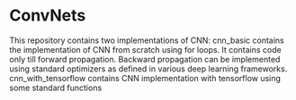 # ConvNets


This repository contains two implementations of CNN:
cnn_basic contains the implementation of CNN from scratch using for loops. It contains code only till forward propagation. Backward propagation can be implemented using standard optimizers as defined in various deep learning frameworks.
cnn_with_tensorflow contains CNN implementation with tensorflow using some standard functions
